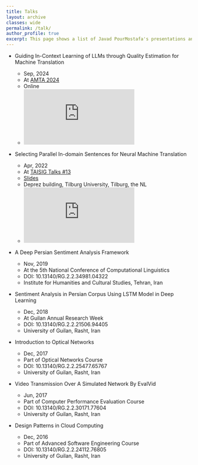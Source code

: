 ```yaml
---
title: Talks
layout: archive
classes: wide
permalink: /talk/
author_profile: true
excerpt: This page shows a list of Javad PourMostafa's presentations and talks.
---
```

*   Guiding In-Context Learning of LLMs through Quality Estimation for Machine Translation
    *   Sep, 2024
    *   At [AMTA 2024](https://amtaweb.org/amta-2024-program/)
    *   Online
    *   <iframe style="max-width: 75%; max-height: 93%;" src="https://www.youtube.com/embed/CkVs-XV0LW0?si=A79UXVKUwch8RCcM" title="YouTube video player" frameborder="0" allow="accelerometer; autoplay; clipboard-write; encrypted-media; gyroscope; picture-in-picture; web-share" referrerpolicy="strict-origin-when-cross-origin" allowfullscreen></iframe>
*   Selecting Parallel In-domain Sentences for Neural Machine Translation
    *   Apr, 2022
    *   At [TAISIG Talks #13](https://www.tilburguniversity.edu/research/institutes-and-research-groups/taisig)
    *   [Slides](https://www.researchgate.net/publication/360105031_Selecting_Parallel_In-domain_Sentences_for_Neural_Machine_Translation_NMT_Using_Monolingual_Texts)
    *   Deprez building, Tilburg University, Tilburg, the NL
    *   <iframe style="max-width: 75%; max-height: 93%;" src="https://www.youtube.com/embed/8GDQ124iAao" title="YouTube video player" frameborder="0" allow="accelerometer; autoplay; clipboard-write; encrypted-media; gyroscope; picture-in-picture" allowfullscreen></iframe>


*   A Deep Persian Sentiment Analysis Framework
    *   Nov, 2019
    *   At the 5th National Conference of Computational Linguistics
    *   DOI: 10.13140/RG.2.2.34981.04322
    *   Institute for Humanities and Cultural Studies, Tehran, Iran
    
*   Sentiment Analysis in Persian Corpus Using LSTM Model in Deep Learning
    *   Dec, 2018
    *   At Guilan Annual Research Week
    *   DOI: 10.13140/RG.2.2.21506.94405
    *   University of Guilan, Rasht, Iran
    
*   Introduction to Optical Networks
    *   Dec, 2017
    *   Part of Optical Networks Course
    *   DOI: 10.13140/RG.2.2.25477.65767
    *   University of Guilan, Rasht, Iran
    
*   Video Transmission Over A Simulated Network By EvalVid
    *   Jun, 2017
    *   Part of Computer Performance Evaluation Course
    *   DOI: 10.13140/RG.2.2.30171.77604
    *   University of Guilan, Rasht, Iran

*   Design Patterns in Cloud Computing
    *   Dec, 2016
    *   Part of Advanced Software Engineering Course
    *   DOI: 10.13140/RG.2.2.24112.76805
    *   University of Guilan, Rasht, Iran
